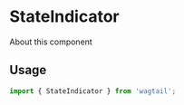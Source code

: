 # StateIndicator

About this component

## Usage

```javascript
import { StateIndicator } from 'wagtail';
```
